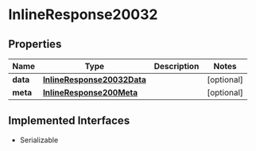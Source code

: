 

# InlineResponse20032


## Properties

Name | Type | Description | Notes
------------ | ------------- | ------------- | -------------
**data** | [**InlineResponse20032Data**](InlineResponse20032Data.md) |  |  [optional]
**meta** | [**InlineResponse200Meta**](InlineResponse200Meta.md) |  |  [optional]


## Implemented Interfaces

* Serializable


